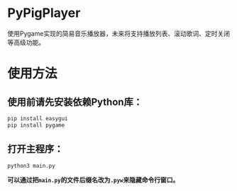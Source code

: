 # PyPigPlayer
使用Pygame实现的简易音乐播放器，未来将支持播放列表、滚动歌词、定时关闭等高级功能。

# 使用方法
## 使用前请先安装依赖Python库：
```bash
pip install easygui
pip install pygame
```
## 打开主程序：
```bash
python3 main.py
```
**可以通过把`main.py`的文件后缀名改为`.pyw`来隐藏命令行窗口。**
